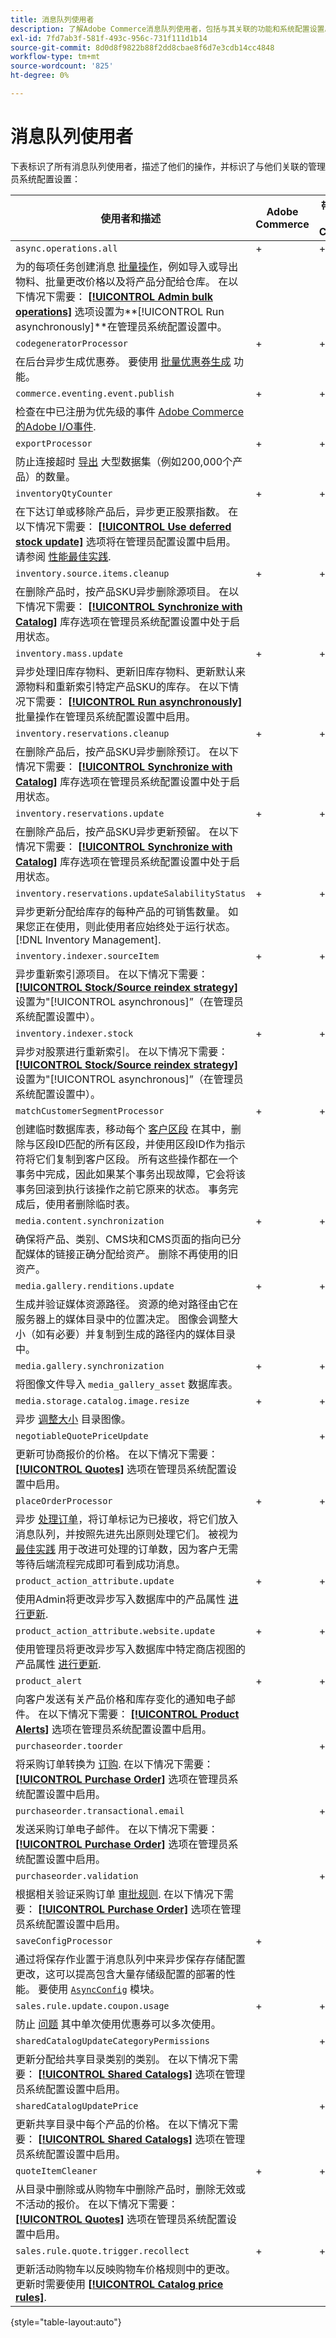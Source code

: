 ```yaml
---
title: 消息队列使用者
description: 了解Adobe Commerce消息队列使用者，包括与其关联的功能和系统配置设置。
exl-id: 7fd7ab3f-581f-493c-956c-731f111d1b14
source-git-commit: 8d0d8f9822b88f2dd8cbae8f6d7e3cdb14cc4848
workflow-type: tm+mt
source-wordcount: '825'
ht-degree: 0%

---
```


# 消息队列使用者

下表标识了所有消息队列使用者，描述了他们的操作，并标识了与他们关联的管理员系统配置设置：

| 使用者和描述 | Adobe Commerce | 带有B2B的Adobe Commerce | Magento Open Source |
|----------------------------------------------------------------------------------------------------------------------------------------------------------------------------------------------------------------------------------------------------------------------------------------------------------------------------------------------------------------------------------------------------------------------------------------------------------------------------------------------------------------------------------------------|----------------|-------------------------|---------------------|
| `async.operations.all` | + | + | + |
| 为的每项任务创建消息 [批量操作](https://developer.adobe.com/commerce/php/development/components/message-queues/bulk-operations/)，例如导入或导出物料、批量更改价格以及将产品分配给仓库。 在以下情况下需要： [**[!UICONTROL Admin bulk operations]**](https://docs.magento.com/user-guide/configuration/catalog/inventory.html?#admin-bulk-operations) 选项设置为&#x200B;**[!UICONTROL Run asynchronously]**在管理员系统配置设置中。 |                |                         |                     |
| `codegeneratorProcessor` | + | + | + |
| 在后台异步生成优惠券。 要使用 [批量优惠券生成](https://experienceleague.adobe.com/docs/commerce-admin/marketing/promotions/cart-rules/price-rules-cart-coupon.html#method-2%3A-generate-a-batch-of-coupons) 功能。 |                |                         |                     |
| `commerce.eventing.event.publish` | + | + |                     |
| 检查在中已注册为优先级的事件 [Adobe Commerce的Adobe I/O事件](https://developer.adobe.com/commerce/events/get-started/). |
| `exportProcessor` | + | + | + |
| 防止连接超时 [导出](https://experienceleague.adobe.com/docs/commerce-admin/systems/data-transfer/data-export.html) 大型数据集（例如200,000个产品）的数量。 |                |                         |                     |
| `inventoryQtyCounter` | + | + |                     |
| 在下达订单或移除产品后，异步更正股票指数。 在以下情况下需要： [**[!UICONTROL Use deferred stock update]**](https://docs.magento.com/user-guide/configuration/catalog/inventory.html#product-stock-options) 选项将在管理员配置设置中启用。 请参阅 [性能最佳实践](https://experienceleague.adobe.com/docs/commerce-operations/performance-best-practices/configuration.html#deferred-stock-update). |                |                         |                     |
| `inventory.source.items.cleanup` | + | + | + |
| 在删除产品时，按产品SKU异步删除源项目。 在以下情况下需要： [**[!UICONTROL Synchronize with Catalog]**](https://docs.magento.com/user-guide/configuration/catalog/inventory.html) 库存选项在管理员系统配置设置中处于启用状态。 |                |                         |                     |
| `inventory.mass.update` | + | + | + |
| 异步处理旧库存物料、更新旧库存物料、更新默认来源物料和重新索引特定产品SKU的库存。 在以下情况下需要： [**[!UICONTROL Run asynchronously]**](https://docs.magento.com/user-guide/configuration/catalog/inventory.html#admin-bulk-operations) 批量操作在管理员系统配置设置中启用。 |                |                         |                     |
| `inventory.reservations.cleanup` | + | + | + |
| 在删除产品后，按产品SKU异步删除预订。 在以下情况下需要： [**[!UICONTROL Synchronize with Catalog]**](https://docs.magento.com/user-guide/configuration/catalog/inventory.html) 库存选项在管理员系统配置设置中处于启用状态。 |                |                         |                     |
| `inventory.reservations.update` | + | + | + |
| 在删除产品后，按产品SKU异步更新预留。 在以下情况下需要： [**[!UICONTROL Synchronize with Catalog]**](https://docs.magento.com/user-guide/configuration/catalog/inventory.html) 库存选项在管理员系统配置设置中处于启用状态。 |                |                         |                     |
| `inventory.reservations.updateSalabilityStatus` | + | + | + |
| 异步更新分配给库存的每种产品的可销售数量。 如果您正在使用，则此使用者应始终处于运行状态。 [!DNL Inventory Management]. |                |                         |                     |
| `inventory.indexer.sourceItem` | + | + | + |
| 异步重新索引源项目。 在以下情况下需要： [**[!UICONTROL Stock/Source reindex strategy]**](https://docs.magento.com/user-guide/configuration/catalog/inventory.html#inventory-indexer-settings) 设置为&quot;[!UICONTROL asynchronous]”（在管理员系统配置设置中）。 |                |                         |                     |
| `inventory.indexer.stock` | + | + | + |
| 异步对股票进行重新索引。 在以下情况下需要： [**[!UICONTROL Stock/Source reindex strategy]**](https://docs.magento.com/user-guide/configuration/catalog/inventory.html#inventory-indexer-settings) 设置为&quot;[!UICONTROL asynchronous]”（在管理员系统配置设置中）。 |                |                         |                     |
| `matchCustomerSegmentProcessor` | + | + |                     |
| 创建临时数据库表，移动每个 [客户区段](https://docs.magento.com/user-guide/marketing/customer-segments.html) 在其中，删除与区段ID匹配的所有区段，并使用区段ID作为指示符将它们复制到客户区段。 所有这些操作都在一个事务中完成，因此如果某个事务出现故障，它会将该事务回滚到执行该操作之前它原来的状态。 事务完成后，使用者删除临时表。 |                |                         |                     |
| `media.content.synchronization` | + | + | + |
| 确保将产品、类别、CMS块和CMS页面的指向已分配媒体的链接正确分配给资产。 删除不再使用的旧资产。 |                |                         |                     |
| `media.gallery.renditions.update` | + | + | + |
| 生成并验证媒体资源路径。 资源的绝对路径由它在服务器上的媒体目录中的位置决定。 图像会调整大小（如有必要）并复制到生成的路径内的媒体目录中。 |                |                         |                     |
| `media.gallery.synchronization` | + | + | + |
| 将图像文件导入 `media_gallery_asset` 数据库表。 |                |                         |                     |
| `media.storage.catalog.image.resize` | + | + | + |
| 异步 [调整大小](https://developer.adobe.com/commerce/frontend-core/guide/themes/configure/#resize-catalog-images) 目录图像。 |                |                         |                     |
| `negotiableQuotePriceUpdate` |                | + |                     |
| 更新可协商报价的价格。 在以下情况下需要： [**[!UICONTROL Quotes]**](https://docs.magento.com/user-guide/sales/quotes.html) 选项在管理员系统配置设置中启用。 |                |                         |                     |
| `placeOrderProcessor` | + | + |                     |
| 异步 [处理订单](https://developer.adobe.com/commerce/php/module-reference/module-async-order/)，将订单标记为已接收，将它们放入消息队列，并按照先进先出原则处理它们。 被视为 [最佳实践](../../implementation-playbook/best-practices/maintenance/order-processing-configuration.md) 用于改进可处理的订单数，因为客户无需等待后端流程完成即可看到成功消息。 |                |                         |                     |
| `product_action_attribute.update` | + | + | + |
| 使用Admin将更改异步写入数据库中的产品属性 [进行更新](https://experienceleague.adobe.com/docs/commerce-admin/catalog/product-attributes/create/bulk-product-attribute-update.html). |                |                         |                     |
| `product_action_attribute.website.update` | + | + | + |
| 使用管理员将更改异步写入数据库中特定商店视图的产品属性 [进行更新](https://experienceleague.adobe.com/docs/commerce-admin/catalog/product-attributes/create/bulk-product-attribute-update.html). |                |                         |                     |
| `product_alert` | + | + | + |
| 向客户发送有关产品价格和库存变化的通知电子邮件。 在以下情况下需要： [**[!UICONTROL Product Alerts]**](https://experienceleague.adobe.com/docs/commerce-admin/inventory/configuration/product-alerts/alert-setup.html) 选项在管理员系统配置设置中启用。 |                |                         |                     |
| `purchaseorder.toorder` |                | + |                     |
| 将采购订单转换为 [订购](https://docs.magento.com/user-guide/stores/b2b-purchase-order-flow.html#approval-rules). 在以下情况下需要： [**[!UICONTROL Purchase Order]**](https://experienceleague.adobe.com/docs/commerce-admin/b2b/purchase-orders/purchase-order-flow.html) 选项在管理员系统配置设置中启用。 |                |                         |                     |
| `purchaseorder.transactional.email` |                | + |                     |
| 发送采购订单电子邮件。 在以下情况下需要： [**[!UICONTROL Purchase Order]**](https://experienceleague.adobe.com/docs/commerce-admin/b2b/purchase-orders/purchase-order-flow.html) 选项在管理员系统配置设置中启用。 |                |                         |                     |
| `purchaseorder.validation` |                | + |                     |
| 根据相关验证采购订单 [审批规则](https://docs.magento.com/user-guide/customers/account-dashboard-approval-rules.html). 在以下情况下需要： [**[!UICONTROL Purchase Order]**](https://experienceleague.adobe.com/docs/commerce-admin/b2b/purchase-orders/purchase-order-flow.html) 选项在管理员系统配置设置中启用。 |                |                         |                     |
| `saveConfigProcessor` | + |                         | + |
| 通过将保存作业置于消息队列中来异步保存存储配置更改，这可以提高包含大量存储级配置的部署的性能。 要使用 [`AsyncConfig`](../../performance/configuration.md#asynchronous-configuration-save) 模块。 |                |                         |                     |
| `sales.rule.update.coupon.usage` | + | + | + |
| 防止 [问题](https://experienceleague.adobe.com/docs/commerce-knowledge-base/kb/troubleshooting/miscellaneous/coupon-code-used-more-than-once-adobe-commerce.html) 其中单次使用优惠券可以多次使用。 |                |                         |                     |
| `sharedCatalogUpdateCategoryPermissions` |                | + |                     |
| 更新分配给共享目录类别的类别。 在以下情况下需要： [**[!UICONTROL Shared Catalogs]**](https://docs.magento.com/user-guide/catalog/catalog-shared.html) 选项在管理员系统配置设置中启用。 |                |                         |                     |
| `sharedCatalogUpdatePrice` |                | + |                     |
| 更新共享目录中每个产品的价格。 在以下情况下需要： [**[!UICONTROL Shared Catalogs]**](https://docs.magento.com/user-guide/catalog/catalog-shared.html) 选项在管理员系统配置设置中启用。 |                |                         |                     |
| `quoteItemCleaner` | + | + |                     |
| 从目录中删除或从购物车中删除产品时，删除无效或不活动的报价。 在以下情况下需要： [**[!UICONTROL Quotes]**](https://docs.magento.com/user-guide/sales/quotes.html) 选项在管理员系统配置设置中启用。 |                |                         |                     |
| `sales.rule.quote.trigger.recollect` | + | + | + |
| 更新活动购物车以反映购物车价格规则中的更改。 更新时需要使用 [**[!UICONTROL Catalog price rules]**](https://experienceleague.adobe.com/docs/commerce-admin/marketing/promotions/catalog-rules/price-rules-catalog.html). |                |                         |                     |

{style="table-layout:auto"}
